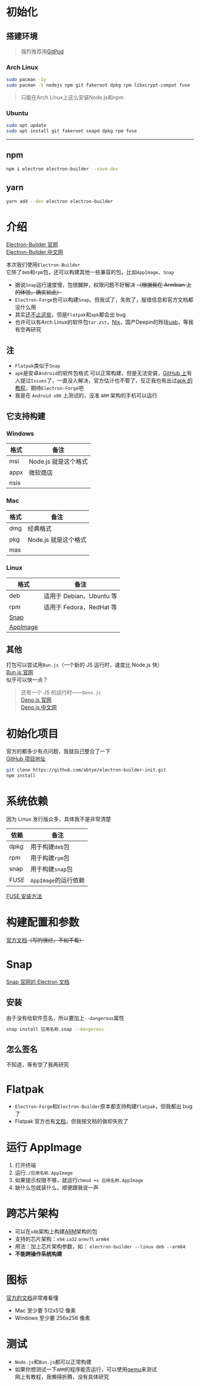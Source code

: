 # 初始化

## 搭建环境

> 强烈推荐用[GitPod](https://gitpod.io)

### Arch Linux

```sh
sudo pacman -Sy
sudo pacman -S nodejs npm git fakeroot dpkg rpm libxcrypt-compat fuse
```

> 只能在Arch Linux上这么安装Node.js和npm

### Ubuntu

```sh
sudo apt update
sudo apt install git fakeroot snapd dpkg rpm fuse
```

---

## npm

```sh
npm i electron electron-builder --save-dev
```

## yarn

```sh
yarn add --dev electron electron-builder
```

# 介绍

[Electron-Builder 官网](https://electron.build)  
[Electron-Builder 中文网](http://electron.org.cn/builder/index.html)

本次我们使用`Electron-Builder`  
它除了`deb`和`rpm`包，还可以构建其他一些兼容的包，比如`AppImage`、`Snap`

- 据说`Snap`运行速度慢，包很臃肿，权限问题不好解决 ~~（根据我在 Armbian 上的体验，确实如此）~~
- `Electron-Forge`也可以构建`Snap`。但我试了，失败了，报错信息和官方文档都没什么用
- 其实[还不止这些](https://www.electron.build/configuration/linux)，但是`Flatpak`和`apk`都会出 bug
- 也许可以有Arch Linux的软件包`tar.zst`，[Nix](https://nixos.org/manual/nix/stable/)，国产Deepin的玲珑[uab](https://linglong.dev)，等我有空再研究

## 注

- `Flatpak`类似于`Snap`
- `apk`是安卓`Android`的软件包格式
  可以正常构建，但是无法安装，[GitHub 上](https://github.com/electron-userland/electron-builder/issues?q=apk)有人提过`Issues`了，一直没人解决，官方估计也不管了，反正我也有出过[apk 的教程](https://www.bilibili.com/video/BV1x84y1n7b5)，期待`Electron-Forge`吧
- 我是在 `Android x86` 上测试的，没准 `ARM` 架构的手机可以运行

## 它支持构建

### Windows

| 格式 | 备注                 |
| ---- | -------------------- |
| msi  | Node.js 就是这个格式 |
| appx | 微软商店             |
| nsis |                     |

### Mac

| 格式 | 备注                 |
| ---- | -------------------- |
| dmg  | 经典格式             |
| pkg  | Node.js 就是这个格式 |
| mas  |                     |

### Linux

| 格式                              | 备注                     |
| --------------------------------- | ------------------------ |
| deb                               | 适用于 Debian，Ubuntu 等 |
| rpm                               | 适用于 Fedora，RedHat 等 |
| [Snap](https://snapcraft.io/)     |                          |
| [AppImage](https://appimage.org/) |                          |

## 其他

打包可以尝试用`Bun.js`（一个新的 JS 运行时，速度比 Node.js 快）  
[Bun.js 官网](https://bun.sh/)  
似乎可以快一点？

> 还有一个 JS 的运行时——`Deno.js`  
> [Deno.js 官网](https://deno.land/)  
> [Deno.js 中文网](https://deno.cn/)

# 初始化项目

官方的都多少有点问题，我就自己整合了一下  
[GitHub 项目地址](https://github.com/abtye/electron-builder-init)

```sh
git clone https://github.com/abtye/electron-builder-init.git
npm install
```

# 系统依赖

因为 Linux 发行版众多，具体我不是非常清楚

| 依赖           | 备注                 |
| -------------- | ------------------- |
| dpkg           | 用于构建`deb`包      |
| rpm            | 用于构建`rpm`包      |
| snap           | 用于构建`snap`包     |
| FUSE           | `AppImage`的运行依赖 |

[FUSE 安装方法](https://github.com/AppImage/AppImageKit/wiki/FUSE)

# 构建配置和参数

[官方文档](https://www.electron.build/cli)~~（写的很烂，不如不看）~~

# Snap

[Snap 官网的 Electron 文档](https://snapcraft.io/docs/electron-apps)

## 安装

由于没有给软件签名，所以要加上`--dangerous`属性

```sh
snap install 应用名称.snap --dangerous
```

## 怎么签名

不知道，等有空了我再研究

# Flatpak

- `Electron-Forge`和`Electron-Builder`原本都支持构建`Flatpak`，但我都出 bug 了
- Flatpak 官方也有[文档](https://docs.flatpak.org/en/latest/electron.html)，但我按文档的做却失败了

# 运行 AppImage

1. 打开终端
2. 运行`./应用名称.AppImage`
3. 如果提示权限不够，就运行`chmod +x 应用名称.AppImage`
4. 缺什么包就装什么，顺便跟我说一声

# 跨芯片架构

- 可以在`x86`架构上构建[ARM](https://www.arm.com/)架构的包
- 支持的芯片架构：`x64` `ia32` `armv7l` `arm64`
- 用法：加上芯片架构参数，如：
  `electron-builder --linux deb --arm64`
- **不能跨操作系统构建**

# 图标

[官方的文档](https://www.electron.build/icons)非常难看懂

- Mac 至少要 512x512 像素
- Windows 至少要 256x256 像素

# 测试

- `Node.js`和`Bun.js`都可以正常构建
- 如果你想测试一下`ARM`的程序能否运行，可以使用[qemu](https://qemu.org)来测试  
  网上有教程，我懒得折腾，没有具体研究
